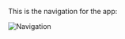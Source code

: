 This is the navigation for the app:

![Navigation](https://github.com/Manxi1/SPU_CSC3220_W24_T7_V2/assets/121981035/c52456ef-99f5-4034-b3a0-8cdac7a8c608)
